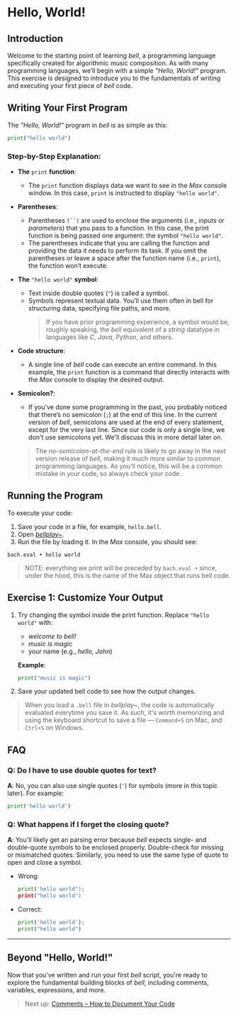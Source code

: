 # Hello, World!

## Introduction

Welcome to the starting point of learning _bell_, a programming language specifically created for algorithmic music composition. As with many programming languages, we’ll begin with a simple _"Hello, World!"_ program. This exercise is designed to introduce you to the fundamentals of writing and executing your first piece of _bell_ code.

## Writing Your First Program

The _"Hello, World!"_ program in _bell_ is as simple as this:

```py
print("hello world")
```

### Step-by-Step Explanation:

- **The** `print` **function**:
  - The `print` function displays data we want to see in the _Max_ console window. In this case, `print` is instructed to display `"hello world"`.
- **Parentheses**:
  - Parentheses ` (``) ` are used to enclose the arguments (i.e., _inputs_ or _parameters_) that you pass to a function. In this case, the print function is being passed one argument: the symbol `"hello world"`.
  - The parentheses indicate that you are calling the function and providing the data it needs to perform its task. If you omit the parentheses or leave a space after the function name (i.e., `print`), the function won’t execute.
- **The** `"hello world"` **symbol**:
  - Text inside double quotes (`"`) is called a symbol.
  - Symbols represent textual data. You’ll use them often in bell for structuring data, specifying file paths, and more.
    > If you have prior programming experience, a symbol would be, roughly speaking, the _bell_ equivalent of a _string_ datatype in languages like _C_, _Java_, _Python_, and others.
- **Code structure**:
  - A single line of _bell_ code can execute an entire command. In this example, the `print` function is a command that directly interacts with the _Max_ console to display the desired output.
- **Semicolon?**:

  - If you've done some programming in the past, you probably noticed that there’s no semicolon (`;`) at the end of this line. In the current version of _bell_, semicolons are used at the end of every statement, except for the very last line. Since our code is only a single line, we don't use semicolons yet. We'll discuss this in more detail later on.

  > The _no-semicolon-at-the-end_ rule is likely to go away in the next version release of _bell_, making it much more similar to common programming languages. As you'll notice, this will be a common mistake in your code, so always check your code.

## Running the Program

To execute your code:

1. Save your code in a file, for example, `hello.bell`.
2. Open [_bellplay~_](https://github.com/felipetovarhenao/bellplay/releases/latest).
3. Run the file by loading it. In the _Max_ console, you should see:

```
bach.eval • hello world
```

> NOTE: everything we print will be preceded by `bach.eval •` since, under the hood, this is the name of the Max object that runs bell code.

## Exercise 1: Customize Your Output

1. Try changing the symbol inside the print function. Replace `"hello world"` with:

   - _welcome to bell!_
   - _music is magic_
   - your name (e.g., _hello, John_)

   **Example**:

   ```py
   print("music is magic")
   ```

2. Save your updated bell code to see how the output changes.

> When you load a `.bell` file in _bellplay~_, the code is automatically evaluated everytime you save it. As such, it's worth memorizing and using the keyboard shortcut to save a file — `Command+S` on Mac, and `Ctrl+S` on Windows.

## FAQ

### Q: Do I have to use double quotes for text?

**A**: No, you can also use single quotes (`'`) for symbols (more in this topic later). For example:

```py
print('hello world')
```

### Q: What happens if I forget the closing quote?

**A**: You'll likely get an parsing error because _bell_ expects single- and double-quote symbols to be enclosed properly. Double-check for missing or mismatched quotes. Similarly, you need to use the same type of quote to open and close a symbol.

- Wrong:

  ```py
  print('hello world");
  print("hello world')
  ```

- Correct:

  ```py
  print('hello world');
  print("hello world")
  ```

---

## Beyond "Hello, World!"

Now that you’ve written and run your first _bell_ script, you're ready to explore the fundamental building blocks of _bell_, including comments, variables, expressions, and more.

> Next up: [Comments – How to Document Your Code](02_comments.md)
